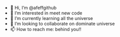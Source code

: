 - 👋 Hi, I’m @afeffgithub
- 👀 I’m interested in meet new code
- 🌱 I’m currently learning all the universe
- 💞️ I’m looking to collaborate on dominate universe
- 📫 How to reach me: behind you!!

<!---
afeffgithub/afeffgithub is a ✨ special ✨ repository because its `README.md` (this file) appears on your GitHub profile.
You can click the Preview link to take a look at your changes.
--->
